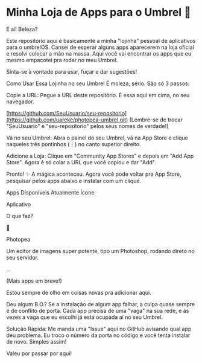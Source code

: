 # Minha Loja de Apps para o Umbrel 🚀
E aí! Beleza?

Este repositório aqui é basicamente a minha "lojinha" pessoal de aplicativos para o umbrelOS. Cansei de esperar alguns apps aparecerem na loja oficial e resolvi colocar a mão na massa. Aqui você vai encontrar os apps que eu mesmo empacotei pra rodar no meu Umbrel.

Sinta-se à vontade para usar, fuçar e dar sugestões!

Como Usar Essa Lojinha no seu Umbrel
É moleza, sério. São só 3 passos:

Copie a URL: Pegue a URL deste repositório. É essa aqui em cima, no seu navegador.

[https://github.com/SeuUsuario/seu-repositorio](https://github.com/uareke/photopea-umbrel.git)
(Lembre-se de trocar "SeuUsuario" e "seu-repositorio" pelos seus nomes de verdade!)

Vá no seu Umbrel: Abra o painel do seu Umbrel, vá na App Store e clique naqueles três pontinhos (⋮) no canto superior direito.

Adicione a Loja: Clique em "Community App Stores" e depois em "Add App Store". Agora é só colar a URL que você copiou e dar "Add".

Pronto! ✨ A mágica aconteceu. Agora você pode voltar pra App Store, pesquisar pelos apps abaixo e instalar com um clique.

Apps Disponíveis Atualmente
Ícone

Aplicativo

O que faz?

🎨

Photopea

Um editor de imagens super potente, tipo um Photoshop, rodando direto no seu servidor.

...

(Mais apps em breve!)

Estou sempre de olho em coisas novas pra adicionar aqui.

Deu algum B.O.?
Se a instalação de algum app falhar, a culpa quase sempre é de conflito de porta. Cada app precisa de uma "vaga" na sua rede, e às vezes a vaga que eu escolhi já está ocupada aí no seu Umbrel.

Solução Rápida: Me manda uma "Issue" aqui no GitHub avisando qual app deu problema. Eu troco o número da porta no código e você tenta instalar de novo. Simples assim!

Valeu por passar por aqui!
